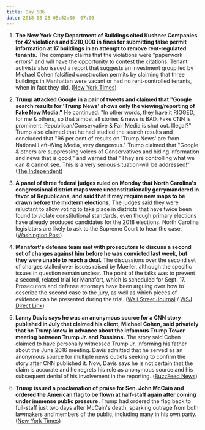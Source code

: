 ```yaml
---
title: Day 586
date: 2018-08-28 05:52:00 -07:00
---
```


1. **The New York City Department of Buildings cited Kushner Companies for 42 violations and $210,000 in fines for submitting false permit information at 17 buildings in an attempt to remove rent-regulated tenants.** The company claims that the violations were "paperwork errors" and will have the opportunity to contest the citations. Tenant activists also issued a report that suggests an investment group led by Michael Cohen falsified construction permits by claiming that three buildings in Manhattan were vacant or had no rent-controlled tenants, when in fact they did. ([New York Times](https://www.nytimes.com/2018/08/27/nyregion/kushner-cohen-rent-regulated-tenants.html))

2. **Trump attacked Google in a pair of tweets and claimed that "Google search results for 'Trump News' shows only the viewing/reporting of Fake New Media."** He continued: "In other words, they have it RIGGED, for me & others, so that almost all stories & news is BAD. Fake CNN is prominent. Republican/Conservative & Fair Media is shut out. Illegal?" Trump also claimed that he had studied the search results and concluded that "96 per cent of results on 'Trump News' are from National Left-Wing Media, very dangerous." Trump claimed that "Google & others are suppressing voices of Conservatives and hiding information and news that is good," and warned that "They are controlling what we can & cannot see. This is a very serious situation-will be addressed!" ([The Independent](https://www.independent.co.uk/life-style/gadgets-and-tech/news/trump-news-google-search-results-twitter-rigged-us-president-a8510736.html))

3. **A panel of three federal judges ruled on Monday that North Carolina's congressional district maps were unconstitutionally gerrymandered in favor of Republicans, and said that it may require new maps to be drawn before the midterm elections.** The judges said they were reluctant to allow voting to take place in districts that have twice been found to violate constitutional standards, even though primary elections have already produced candidates for the 2018 elections. North Carolina legislators are likely to ask to the Supreme Court to hear the case. ([Washington Post](https://www.washingtonpost.com/politics/courts_law/2018/08/27/fc04e066-aa46-11e8-b1da-ff7faa680710_story.html?utm_term=.9c2cb6ef47b6))

4. **Manafort's defense team met with prosecutors to discuss a second set of charges against him before he was convicted last week, but they were unable to reach a deal.** The discussions over the second set of charges stalled over issues raised by Mueller, although the specific issues in question remain unclear. The point of the talks was to prevent a second, related trial for Manafort, which is scheduled for Sept. 17. Prosecutors and defense attorneys have been arguing over how to describe the second case to the jury, as well as which pieces of evidence can be presented during the trial. ([Wall Street Journal](https://outline.com/pTgSZZ) / [WSJ Direct Link](http://www.wsj.com/articles/manafort-sought-deal-in-next-trial-but-talks-broke-down-1535404819))

5. **Lanny Davis says he was an anonymous source for a CNN story published in July that claimed his client, Michael Cohen, said privately that he Trump knew in advance about the infamous Trump Tower meeting between Trump Jr. and Russians.** The story said Cohen claimed to have personally witnessed Trump Jr. informing his father about the June 2016 meeting. Davis admitted that he served as an anonymous source for multiple news outlets seeking to confirm the story after CNN published it. Now, Davis says he is not certain that the claim is accurate and he regrets his role as anonymous source and his subsequent denial of his involvement in the reporting. ([BuzzFeed News](https://www.buzzfeednews.com/article/stevenperlberg/lanny-davis-cnn-trump-tower-story))

6. **Trump issued a proclamation of praise for Sen. John McCain and ordered the American flag to be flown at half-staff again after coming under immense public pressure.** Trump had ordered the flag back to full-staff just two days after McCain's death, sparking outrage from both lawmakers and members of the public, including many in his own party. ([New York Times](https://www.nytimes.com/2018/08/27/us/politics/flag-half-staff-mccain-trump.html))